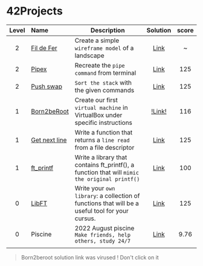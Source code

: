 # 42Projects

| Level | Name | Description | Solution | score | 
| :---: | :--- | ----------- | :------: | :---: | 
| 2 | [Fil de Fer](https://github.com/Akadil/42project_fdf/blob/main/en.subject.pdf) | Create a simple `wireframe model` of a landscape | [Link](https://github.com/Akadil/42project_fdf) | ~ |
| 2 | [Pipex](https://github.com/Akadil/42project_pipex/blob/main/en.subject%20(1).pdf) | Recreate the `pipe command` from terminal | [Link](https://github.com/Akadil/42project_pipex) | 125 |
| 2 | [Push swap](https://github.com/Akadil/42project_push_swap/blob/main/en.subject.pdf) | `Sort the stack` with the given commands | [Link](https://github.com/Akadil/42project_push_swap) | 125 |
| 1 | [Born2beRoot](https://github.com/Akadil/42Projects/blob/main/born2beroot/en.subject.pdf) | Create our first `virtual machine` in VirtualBox under specific instructions | [!Link!](https://www.youtube.com/watch?v=dQw4w9WgXcQ) | 116 |
| 1 | [Get next line](https://github.com/Akadil/42Projects/blob/main/get_next_line/en.subject.pdf) | Write a function that returns a `line read` from a file descriptor | [Link](https://github.com/Akadil/42Projects/tree/main/get_next_line) | 125 |
| 1 | [ft_printf](https://github.com/Akadil/42Projects/blob/main/printf/en.subject.pdf) | Write a library that contains ft_printf(), a function that will `mimic the original printf()` | [Link](https://github.com/Akadil/42Projects/tree/main/printf) | 100 |
| 0 | [LibFT](https://github.com/Akadil/42Projects/blob/main/libft/en.subject.pdf) | Write your `own library`: a collection of functions that will be a useful tool for your cursus. | [Link](https://github.com/Akadil/42Projects/tree/main/libft) | 125 |
| 0 | Piscine | 2022 August piscine `Make friends, help others, study 24/7` | [Link](https://github.com/Akadil/42Piscine) | 9.76 |
|  |  |  |  |  |
> Born2beroot solution link was virused ! Don't click on it
